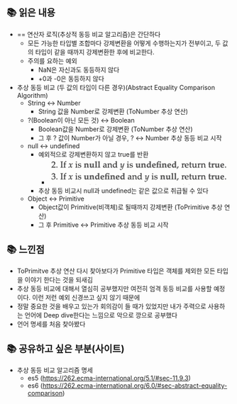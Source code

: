 ## 📚 읽은 내용
- == 연산자 로직(추상적 동등 비교 알고리즘)은 간단하다
    - 모든 가능한 타입별 조합마다 강제변환을 어떻게 수행하는지가 전부이고, 두 값의 타입이 같을 때까지 강제변환한 후에 비교한다.
    - 주의를 요하는 예외
        - NaN은 자신과도 동등하지 않다
        - +0과 -0은 동등하지 않다
- 추상 동등 비교 (두 값의 타입이 다른 경우)(Abstract Equality Comparison Algorithm)
    - String ↔ Number
        - String 값을 Number로 강제변환 (ToNumber 추상 연산)
    - ?(Boolean이 아닌 모든 것) ↔ Boolean
        - Boolean값을 Number로 강제변환 (ToNumber 추상 연산)
        - 그 후 ? 값이 Number가 아닐 경우, ? ↔ Number 추상 동등 비교 시작
    - null ↔ undefined
        - 예외적으로 강제변환하지 않고 true를 반환
          - ![img.png](jimmy/img.png)
        - 추상 동등 비교시 null과 undefined는 같은 값으로 취급될 수 있다
    - Object ↔ Primitive
        - Object값이 Primitive(비객체)로 될때까지 강제변환 (ToPrimitive 추상 연산)
        - 그 후 Primitive ↔ Primitive 추상 동등 비교 시작

## 📚 느낀점
- ToPrimitve 추상 연산 다시 찾아보다가 Primitive 타입은 객체를 제외한 모든 타입을 이야기 한다는 것을 되새김
- 추상 동등 비교에 대해서 열심히 공부했지만 여전히 엄격 동등 비교를 사용할 예정이다. 이런 저런 예외 신경쓰고 싶지 않기 때문에
- 정말 중요한 것을 배우고 있는가 회의감이 들 때가 있었지만 내가 주력으로 사용하는 언어에 Deep dive한다는 느낌으로 악으로 깡으로 공부했다
- 언어 명세를 처음 찾아봤다

## 📚 공유하고 싶은 부분(사이트)
- 추상 동등 비교 알고리즘 명세
  - es5 (https://262.ecma-international.org/5.1/#sec-11.9.3)
  - es6 (https://262.ecma-international.org/6.0/#sec-abstract-equality-comparison)
